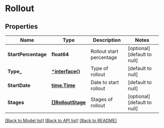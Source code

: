 # Rollout

## Properties
Name | Type | Description | Notes
------------ | ------------- | ------------- | -------------
**StartPercentage** | **float64** | Rollout start percentage | [optional] [default to null]
**Type_** | [***interface{}**](interface{}.md) | Type of rollout | [default to null]
**StartDate** | [**time.Time**](time.Time.md) | Date to start rollout | [default to null]
**Stages** | [**[]RolloutStage**](RolloutStage.md) | Stages of rollout | [optional] [default to null]

[[Back to Model list]](../README.md#documentation-for-models) [[Back to API list]](../README.md#documentation-for-api-endpoints) [[Back to README]](../README.md)

